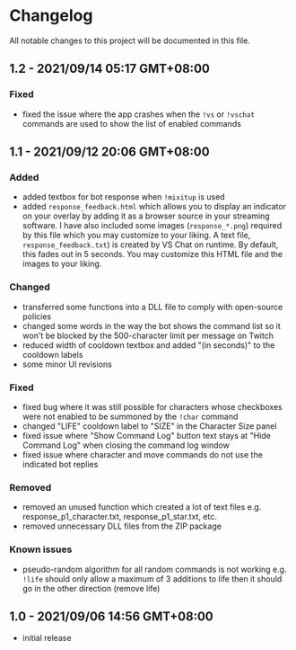 # Changelog
All notable changes to this project will be documented in
this file.

## 1.2 - 2021/09/14 05:17 GMT+08:00
### Fixed
* fixed the issue where the app crashes when the `!vs` or
`!vschat` commands are used to show the list of enabled commands


## 1.1 - 2021/09/12 20:06 GMT+08:00
### Added
* added textbox for bot response when `!mixitup` is used
* added `response_feedback.html` which allows you to display an
indicator on your overlay by adding it as a browser source in
your streaming software. I have also included some images
(`response_*.png`) required by this file which you may customize
to your liking. A text file, `response_feedback.txt`) is created
by VS Chat on runtime. By default, this fades out in 5 seconds.
You may customize this HTML file and the images to your liking.
### Changed
* transferred some functions into a DLL file to comply with
open-source policies
* changed some words in the way the bot shows the command list
so it won't be blocked by the 500-character limit per message
on Twitch
* reduced width of cooldown textbox and added "(in seconds)"
to the cooldown labels
* some minor UI revisions
### Fixed
* fixed bug where it was still possible for characters whose
checkboxes were not enabled to be summoned by the `!char`
command
* changed "LIFE" cooldown label to "SIZE" in the Character Size
panel
* fixed issue where "Show Command Log" button text stays at
"Hide Command Log" when closing the command log window
* fixed issue where character and move commands do not use the
indicated bot replies
### Removed
* removed an unused function which created a lot of text files
e.g. response_p1_character.txt, response_p1_star.txt, etc.
* removed unnecessary DLL files from the ZIP package
### Known issues
* pseudo-random algorithm for all random commands is not
working e.g. `!life` should only allow a maximum of 3
additions to life then it should go in the other direction
(remove life)


## 1.0 - 2021/09/06 14:56 GMT+08:00
* initial release